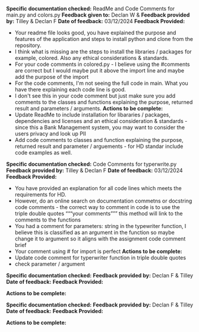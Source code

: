 **Specific documentation checked:** ReadMe and Code Comments for main.py and colors.py
**Feedback given to:** Declan W & 
**Feedback provided by:** Tilley & Declan F
**Date of feedback:** 03/12/2024
**Feedback Provided:** 
- Your readme file looks good, you have explained the purpose and features of the application and steps to install python and clone from the repository. 
- I think what is missing are the steps to install the libraries / packages for example, colored. Also any ethical considerations & standards.
- For your code comments in colored.py - I believe using the #comments are correct but I would maybe put it above the import line and maybe add the purpose of the import
- For the code comments, I'm not seeing the full code in main. What you have there explaining each code line is good. 
- I don't see this in your code comment but just make sure you add comments to the classes and functions explaining the purpose, returned result and parameters / arguments.
**Actions to be complete:**
- Update ReadMe to include installation for libararies / packages, dependencies and licenses and an ethical consideration & standards - since this a Bank Management system, you may want to consider the users privacy and look up PII
- Add code comments to classes and function explaining the purpose, returned result and parameter / arguements - for HD standar include code examples as well.

**Specific documentation checked:** Code Comments for typerwrite.py
**Feedback provided by:** Tilley & Declan F
**Date of feedback:** 03/12/2024
**Feedback Provided:** 
- You have provided an explanation for all code lines which meets the requirements for HD.
- However, do an online search on documentation commetns or docstring code comments - the correct way to comment in code is to use the triple double quotes “““your comments””” this method will link to the comments to the functions
- You had a comment for parameters: string in the typewriter function, I believe this is classified as an argument in the function so maybe change it to argument so it aligns with the assignment code comment brief
- Your comment using # for import is perfect
**Actions to be complete:**
- Update code comment for typerwriter function in triple double quotes
- check parameter / argument

**Specific documentation checked:** 
**Feedback provided by:** Declan F & Tilley
**Date of feedback:** 
**Feedback Provided:** 

**Actions to be complete:**


**Specific documentation checked:** 
**Feedback provided by:** Declan F & Tilley
**Date of feedback:** 
**Feedback Provided:** 

**Actions to be complete:**
